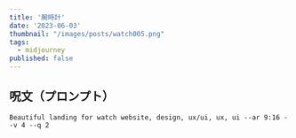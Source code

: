 ```yaml
---
title: '腕時計'
date: '2023-06-03'
thumbnail: "/images/posts/watch005.png"
tags:
  - midjourney
published: false
---
```


## 呪文（プロンプト）
```
Beautiful landing for watch website, design, ux/ui, ux, ui --ar 9:16 --v 4 --q 2
```
